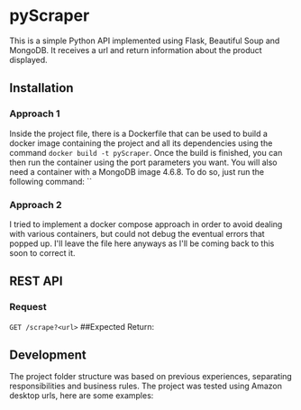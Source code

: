 # pyScraper
This is a simple Python API implemented using Flask, Beautiful Soup and MongoDB. It receives a url and return information about the product displayed. 

## Installation
### Approach 1
Inside the project file, there is a Dockerfile that can be used to build a docker image containing the project and all its dependencies using the command `docker build -t pyScraper`. Once the build is finished, you can then run the container using the port parameters you want. 
You will also need a container with a MongoDB image 4.6.8. To do so, just run the following command: ``


### Approach 2
I tried to implement a docker compose approach in order to avoid dealing with various containers, but could not debug the eventual errors that popped up. I'll leave the file here anyways as I'll be coming back to this soon to correct it.

## REST API
### Request
  `GET /scrape?<url>`
##Expected Return:
  
## Development

The project folder structure was based on previous experiences, separating responsibilities and business rules.
The project was tested using Amazon desktop urls, here are some examples:

